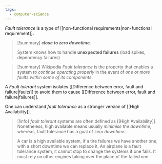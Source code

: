 ```yaml
---
tags:
  - computer-science
---
```

*Fault tolerance* is a type of [[non-functional requirements|non-functional requirement]].

>[!summary]
> ***close to zero downtime***.
>
> System knows how to handle **unexpected failures** (load spikes, dependency failures) 

>[!summary] Wikipedia
>*Fault tolerance* is the property that enables a system *to continue operating properly* in the event of *one or more faults within some of its components*.

A *Fault tolerant* system isolates [[Difference between error, fault and failure|faults]] to avoid them to cause [[Difference between error, fault and failure|failures]].

One can understand *fault tolerance* as a stronger version of [[High Availability]].

>[!info] 
> *fault tolerant* systems are often defined as [[High Availability]]. Nonetheless, high available means usually *minimise the downtime*, whereas, fault tolerance has a goal of *zero downtime*.
>
> A car is a high available system, if a tire failures we have another one, with a short downtime we can replace it.
> An airplane is a fault tolerance system, it cannot stop to change the systems if one fails. It must rely on other engines taking over the place of the failed one.



